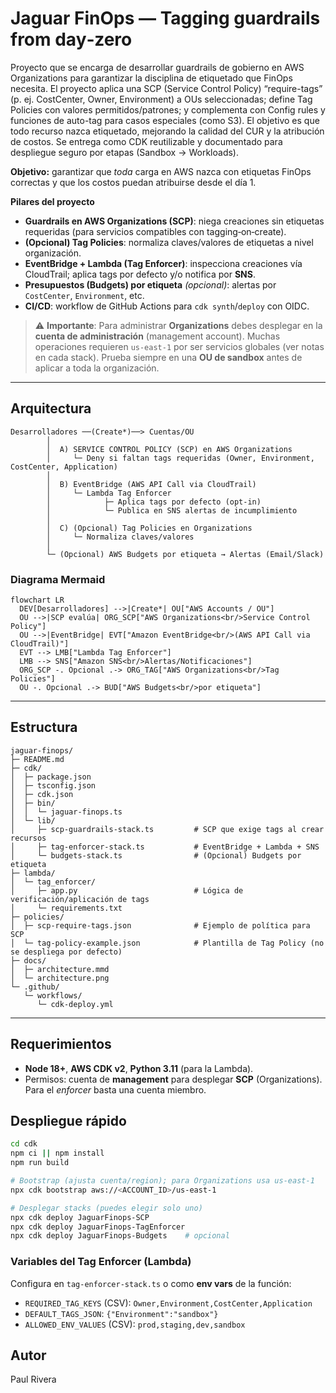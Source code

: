 # Jaguar FinOps — Tagging guardrails from day‑zero

Proyecto que se encarga de desarrollar guardrails de gobierno en AWS Organizations para garantizar la disciplina de etiquetado que FinOps necesita. El proyecto aplica una SCP (Service Control Policy) “require-tags” (p. ej. CostCenter, Owner, Environment) a OUs seleccionadas; define Tag Policies con valores permitidos/patrones; y complementa con Config rules y funciones de auto-tag para casos especiales (como S3). El objetivo es que todo recurso nazca etiquetado, mejorando la calidad del CUR y la atribución de costos. Se entrega como CDK reutilizable y documentado para despliegue seguro por etapas (Sandbox → Workloads).

**Objetivo:** garantizar que *toda* carga en AWS nazca con etiquetas FinOps correctas y que los costos puedan atribuirse desde el día 1.

**Pilares del proyecto**
- **Guardrails en AWS Organizations (SCP)**: niega creaciones sin etiquetas requeridas (para servicios compatibles con tagging‑on‑create).
- **(Opcional) Tag Policies**: normaliza claves/valores de etiquetas a nivel organización.
- **EventBridge + Lambda (Tag Enforcer)**: inspecciona creaciones vía CloudTrail; aplica tags por defecto y/o notifica por **SNS**.
- **Presupuestos (Budgets) por etiqueta** *(opcional)*: alertas por `CostCenter`, `Environment`, etc.
- **CI/CD**: workflow de GitHub Actions para `cdk synth`/`deploy` con OIDC.

> ⚠️ **Importante**: Para administrar **Organizations** debes desplegar en la **cuenta de administración** (management account). Muchas operaciones requieren `us-east-1` por ser servicios globales (ver notas en cada stack). Prueba siempre en una **OU de sandbox** antes de aplicar a toda la organización.

---

## Arquitectura

```text
Desarrolladores ──(Create*)──> Cuentas/OU
        │
        │  A) SERVICE CONTROL POLICY (SCP) en AWS Organizations
        │     └─ Deny si faltan tags requeridas (Owner, Environment, CostCenter, Application)
        │
        │  B) EventBridge (AWS API Call via CloudTrail)
        │     └─ Lambda Tag Enforcer
        │            ├─ Aplica tags por defecto (opt‑in)
        │            └─ Publica en SNS alertas de incumplimiento
        │
        │  C) (Opcional) Tag Policies en Organizations
        │     └─ Normaliza claves/valores
        │
        └─ (Opcional) AWS Budgets por etiqueta → Alertas (Email/Slack)
```

### Diagrama Mermaid
```mermaid
flowchart LR
  DEV[Desarrolladores] -->|Create*| OU["AWS Accounts / OU"]
  OU -->|SCP evalúa| ORG_SCP["AWS Organizations<br/>Service Control Policy"]
  OU -->|EventBridge| EVT["Amazon EventBridge<br/>(AWS API Call via CloudTrail)"]
  EVT --> LMB["Lambda Tag Enforcer"]
  LMB --> SNS["Amazon SNS<br/>Alertas/Notificaciones"]
  ORG_SCP -. Opcional .-> ORG_TAG["AWS Organizations<br/>Tag Policies"]
  OU -. Opcional .-> BUD["AWS Budgets<br/>por etiqueta"]
```

---

## Estructura
```text
jaguar-finops/
├─ README.md
├─ cdk/
│  ├─ package.json
│  ├─ tsconfig.json
│  ├─ cdk.json
│  ├─ bin/
│  │  └─ jaguar-finops.ts
│  └─ lib/
│     ├─ scp-guardrails-stack.ts         # SCP que exige tags al crear recursos
│     ├─ tag-enforcer-stack.ts           # EventBridge + Lambda + SNS
│     └─ budgets-stack.ts                # (Opcional) Budgets por etiqueta
├─ lambda/
│  └─ tag_enforcer/
│     ├─ app.py                          # Lógica de verificación/aplicación de tags
│     └─ requirements.txt
├─ policies/
│  ├─ scp-require-tags.json              # Ejemplo de política para SCP
│  └─ tag-policy-example.json            # Plantilla de Tag Policy (no se despliega por defecto)
├─ docs/
│  ├─ architecture.mmd
│  └─ architecture.png
└─ .github/
   └─ workflows/
      └─ cdk-deploy.yml
```

---

## Requerimientos
- **Node 18+**, **AWS CDK v2**, **Python 3.11** (para la Lambda).
- Permisos: cuenta de **management** para desplegar **SCP** (Organizations). Para el *enforcer* basta una cuenta miembro.

## Despliegue rápido
```bash
cd cdk
npm ci || npm install
npm run build

# Bootstrap (ajusta cuenta/region); para Organizations usa us-east-1
npx cdk bootstrap aws://<ACCOUNT_ID>/us-east-1

# Desplegar stacks (puedes elegir solo uno)
npx cdk deploy JaguarFinops-SCP
npx cdk deploy JaguarFinops-TagEnforcer
npx cdk deploy JaguarFinops-Budgets    # opcional
```

### Variables del Tag Enforcer (Lambda)
Configura en `tag-enforcer-stack.ts` o como **env vars** de la función:
- `REQUIRED_TAG_KEYS` (CSV): `Owner,Environment,CostCenter,Application`
- `DEFAULT_TAGS_JSON`: `{"Environment":"sandbox"}`
- `ALLOWED_ENV_VALUES` (CSV): `prod,staging,dev,sandbox`

## Autor
Paul Rivera
